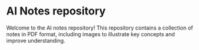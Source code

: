 # AI Notes repository

Welcome to the AI notes repository! This repository contains a collection of notes in PDF format, including images to illustrate key concepts and improve understanding.

